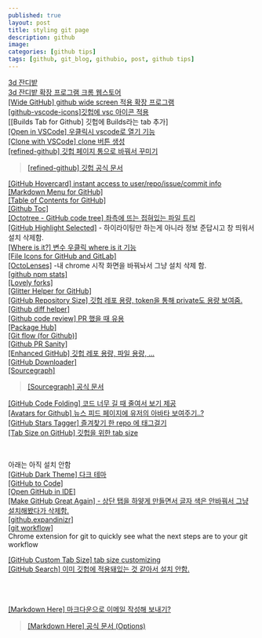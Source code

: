 ```yaml
---
published: true
layout: post
title: styling git page
description: github
image:
categories: [github tips]
tags: [github, git_blog, githubio, post, github tips]
---
```


[3d 잔디밭](https://yeonghyeonko.github.io/Github-1.-Contributions/) <br>
[3d 잔디밭 확장 프로그램 크롬 웹스토어](https://chrome.google.com/webstore/detail/github-isometric-contribu/mjoedlfflcchnleknnceiplgaeoegien/related) <br>
[[Wide GitHub] github wide screen 적용 확장 프로그램](https://chrome.google.com/webstore/detail/wide-github/kaalofacklcidaampbokdplbklpeldpj/related) <br>
[[github-vscode-icons]깃헙에 vsc 아이콘 적용](https://chrome.google.com/webstore/detail/github-vscode-icons/hoccpcefjcgnabbmojbfoflggkecmpgd/related) <br>
[[Builds Tab for Github] 깃헙에 Builds라는 tab 추가] <br>
[[Open in VSCode] 우클릭시 vscode로 열기 기능](https://chrome.google.com/webstore/detail/open-in-vscode/pfakkjlkpobjeghlgipljkjmbgcanpji/related) <br>
[[Clone with VSCode] clone 버튼 생성](https://chrome.google.com/webstore/detail/clone-with-vscode/ocicohlgdalnokmlkcfiomonhpomfame/related) <br>
[[refined-github] 깃헙 페이지 통으로 바꿔서 꾸미기](https://chrome.google.com/webstore/detail/refined-github/hlepfoohegkhhmjieoechaddaejaokhf/related) <br>
> [[refined-github] 깃헙 공식 문서](https://github.com/refined-github/refined-github/issues/3543) <br>

[[GitHub Hovercard] instant access to user/repo/issue/commit info](https://chrome.google.com/webstore/detail/github-hovercard/mmoahbbnojgkclgceahhakhnccimnplk) <br>
[[Markdown Menu for GitHub]](https://chrome.google.com/webstore/detail/markdown-menu-for-github/jekgocfoijmbgcjejohdgmojaejofdpo) <br>
[[Table of Contents for GitHub]](https://chrome.google.com/webstore/detail/table-of-contents-for-git/hlkhpeomjgelmljaknhoboeohhgmmgcn) <br>
[[Github Toc]](https://chrome.google.com/webstore/detail/github-toc/nalkpgbfaadkpckoadhlkihofnbhfhek/related) <br>
[[Octotree - GitHub code tree] 좌측에 뜨는 접혀있는 파일 트리](https://chrome.google.com/webstore/detail/octotree-github-code-tree/bkhaagjahfmjljalopjnoealnfndnagc) <br>
[[GitHub Highlight Selected]](https://chrome.google.com/webstore/detail/github-highlight-selected/lhiklbgjcblimmjjflobpncgihagcmbj) - 하이라이팅만 하는게 아니라 정보 준답시고 창 띄워서 설치 삭제함.<br>
[[Where is it?] 변수 우클릭 where is it 기능](https://chrome.google.com/webstore/detail/where-is-it/cdgnplmebagbialenimejpokfcodlkdm) <br>
[[File Icons for GitHub and GitLab]](https://chrome.google.com/webstore/detail/file-icons-for-github-and/ficfmibkjjnpogdcfhfokmihanoldbfe/related) <br>
[[OctoLenses]](https://chrome.google.com/webstore/detail/octolenses/ghlblfakaklgkdmfejdlffbmpcaidoci) -내 chrome 시작 화면을 바꿔놔서 그냥 설치 삭제 함. <br>
[[github npm stats]](https://chrome.google.com/webstore/detail/github-npm-stats/oomfflokggoffaiagenekchfnpighcef) <br>
[[Lovely forks]](https://chrome.google.com/webstore/detail/lovely-forks/ialbpcipalajnakfondkflpkagbkdoib) <br>
[[Glitter Helper for GitHub]](https://chrome.google.com/webstore/detail/gitter-helper-for-github/apahfabdianobklhejoojcpmoegaolpi/related) <br>
[[GitHub Repository Size] 깃헙 레포 용량, token을 통해 private도 용량 보여줌.](https://chrome.google.com/webstore/detail/github-repository-size/apnjnioapinblneaedefcnopcjepgkci/related) <br>
[[Github diff helper]](https://chrome.google.com/webstore/detail/github-diff-helper/dhggdgaoccikibijlbocggphcomehbih/related) <br>
[[Github code review] PR 했을 때 유용](https://chrome.google.com/webstore/detail/github-code-review/lminappfllpnijhgafphnmcdfbnppmac) <br>
[[Package Hub]](https://chrome.google.com/webstore/detail/package-hub/hnnjnbmjanpeoeapjllonejjgoonilal/related) <br>
[[Git flow (for Github)]](https://chrome.google.com/webstore/detail/git-flow-for-github/fdlcmnpfgnebkpnoclaalonenhhbdpnf) <br>
[[Github PR Sanity]](https://chrome.google.com/webstore/detail/github-pr-sanity/elokgifloblclncghmmaonadojjgmhab/related) <br>
[[Enhanced GitHub] 깃헙 레포 용량, 파일 용량, ...](https://chrome.google.com/webstore/detail/enhanced-github/anlikcnbgdeidpacdbdljnabclhahhmd) <br>
[[GitHub Downloader]](https://chrome.google.com/webstore/detail/github-downloader/jplmabjbdhggnlhndkdfciacklbjcfel/related) <br>
[[Sourcegraph]](https://chrome.google.com/webstore/detail/sourcegraph/dgjhfomjieaadpoljlnidmbgkdffpack/related) <br>
> [[Sourcegraph] 공식 문서](chrome-extension://dgjhfomjieaadpoljlnidmbgkdffpack/after_install.html) <br>

[[GitHub Code Folding] 코드 너무 길 때 줄여서 보기 제공](https://chrome.google.com/webstore/detail/github-code-folding/lefcpjbffalgdcdgidjdnmabfenecjdf) <br>
[[Avatars for Github] 뉴스 피드 페이지에 유저의 아바타 보여주기..?](https://chrome.google.com/webstore/detail/avatars-for-github/pgjmdbklnfklcjfbonjfkdhaonlfogbb) <br>
[[GitHub Stars Tagger] 즐겨찾기 한 repo 에 태그걸기](https://chrome.google.com/webstore/detail/github-stars-tagger/aaihhjepepgajmehjdmfkofegfddcabc/related) <br>
[[Tab Size on GitHub] 깃헙을 위한 tab size](https://chrome.google.com/webstore/detail/tab-size-on-github/ofjbgncegkdemndciafljngjbdpfmbkn/related) <br>


<br>


아래는 아직 설치 안함<br>
[[GitHub Dark Theme] 다크 테마](https://chrome.google.com/webstore/detail/github-dark-theme/odkdlljoangmamjilkamahebpkgpeacp) <br>
[[GitHub to Code]](https://chrome.google.com/webstore/detail/github-to-code/nmhejamhnhhhegjaalgklaeeladhkaph) <br>
[[Open GitHub in IDE]](https://chrome.google.com/webstore/detail/open-github-in-ide/bmifnnfmccmleigpaolofacllndmfned) <br>
[[Make GitHub Great Again] - 상단 탭을 하얗게 만들면서 글자 색은 안바꿔서 그냥 설치해봤다가 삭제함.](https://chrome.google.com/webstore/detail/make-github-great-again/gpejlkhibgecggplgogpbgbdpnhogmhk) <br>
[[github.expandinizr]](https://chrome.google.com/webstore/detail/githubexpandinizr/cbehdjjcilgnejbpnjhobkiiggkedfib) <br>
[[git workflow]](https://chrome.google.com/webstore/detail/git-workflow/mghcgabomaaimifphmcljniaamcnnkha) <br>
Chrome extension for git to quickly see what the next steps are to your git workflow <br>

[[GitHub Custom Tab Size] tab size customizing](https://chrome.google.com/webstore/detail/github-custom-tab-size/jcjfkmdkcaopkioccnpbhiemfcmpnghe) <br>
[[GitHub Search] 이미 깃헙에 적용돼있는 것 같아서 설치 안함.](https://chrome.google.com/webstore/detail/github-search/deoidkimdgonjkhffoaieoejhfcmcfbn) <br>

<br>
<br>


[[Markdown Here] 마크다운으로 이메일 작성해 보내기?](https://chrome.google.com/webstore/detail/markdown-here/elifhakcjgalahccnjkneoccemfahfoa/related) <br>
> [[Markdown Here] 공식 문서 (Options)](chrome-extension://elifhakcjgalahccnjkneoccemfahfoa/common/options.html)

